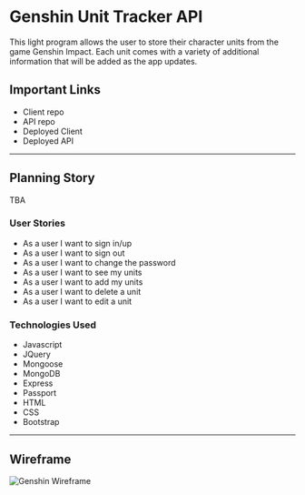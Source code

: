 # Genshin Unit Tracker API

This light program allows the user to store their character units from the game Genshin Impact. Each unit comes with a variety of additional information that will be added as the app updates. 

## Important Links

  - Client repo
  - API repo
  - Deployed Client
  - Deployed API

***

## Planning Story

 TBA

### User Stories

  - As a user I want to sign in/up
  - As a user I want to sign out
  - As a user I want to change the password
  - As a user I want to see my units
  - As a user I want to add my units
  - As a user I want to delete a unit
  - As a user I want to edit a unit
  
### Technologies Used

- Javascript
- JQuery
- Mongoose
- MongoDB
- Express
- Passport
- HTML
- CSS
- Bootstrap

<!-- ### Unsolved Problems

... -->

***

## Wireframe

![Genshin Wireframe](https://i.imgur.com/10ctiC1.png)
